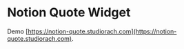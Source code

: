 # Notion Quote Widget

Demo
[https://notion-quote.studiorach.com](https://notion-quote.studiorach.com).

